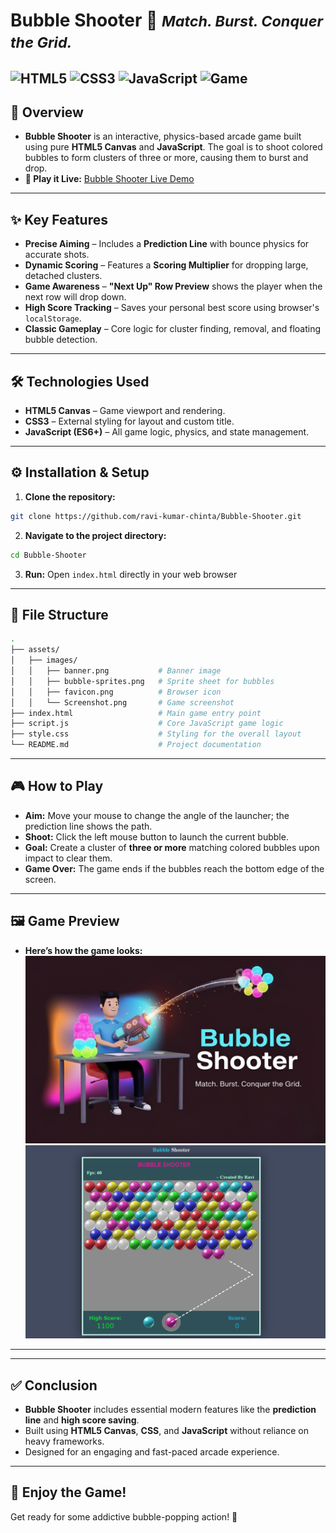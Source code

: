 # Bubble Shooter 🫧 <small>*Match. Burst. Conquer the Grid.*</small>

![HTML5](https://img.shields.io/badge/HTML5-E34F26?style=flat&logo=html5&logoColor=white)
![CSS3](https://img.shields.io/badge/CSS3-1572B6?style=flat&logo=css3&logoColor=white)
![JavaScript](https://img.shields.io/badge/JavaScript-F7DF1E?style=flat&logo=javascript&logoColor=black)
![Game](https://img.shields.io/badge/Arcade%20Game-Shooter-FF00FF)
---
## 🚀 Overview
 - **Bubble Shooter** is an interactive, physics-based arcade game built using pure **HTML5 Canvas** and **JavaScript**. The goal is to shoot colored bubbles to form clusters of three or more, causing them to burst and drop.
- **🔗 Play it Live:** [Bubble Shooter Live Demo](https://ravi-kumar-chinta.github.io/bubble-shooter/)

---
## ✨ Key Features
- **Precise Aiming** – Includes a **Prediction Line** with bounce physics for accurate shots.
- **Dynamic Scoring** – Features a **Scoring Multiplier** for dropping large, detached clusters.
- **Game Awareness** – **"Next Up" Row Preview** shows the player when the next row will drop down.
- **High Score Tracking** – Saves your personal best score using browser's `localStorage`.
- **Classic Gameplay** – Core logic for cluster finding, removal, and floating bubble detection.
---
## 🛠️ Technologies Used
- **HTML5 Canvas** – Game viewport and rendering.
- **CSS3** – External styling for layout and custom title.
- **JavaScript (ES6+)** – All game logic, physics, and state management.
---
## ⚙️ Installation & Setup
1. **Clone the repository:**
```bash
git clone https://github.com/ravi-kumar-chinta/Bubble-Shooter.git
```
2. **Navigate to the project directory:**

```Bash
cd Bubble-Shooter
```
3. **Run:** 
Open `index.html` directly in your web browser

---
## 📂 File Structure
```Bash
.
├── assets/
│   ├── images/
│   │   ├── banner.png           # Banner image
│   │   ├── bubble-sprites.png   # Sprite sheet for bubbles
│   │   ├── favicon.png          # Browser icon
│   │   └── Screenshot.png       # Game screenshot
├── index.html                   # Main game entry point
├── script.js                    # Core JavaScript game logic
├── style.css                    # Styling for the overall layout
└── README.md                    # Project documentation
```
---
## 🎮 How to Play

- **Aim:** Move your mouse to change the angle of the launcher; the prediction line shows the path.
- **Shoot:** Click the left mouse button to launch the current bubble.
- **Goal:** Create a cluster of **three or more** matching colored bubbles upon impact to clear them.
- **Game Over:** The game ends if the bubbles reach the bottom edge of the screen.
---
## 🖼️ Game Preview
- **Here’s how the game looks:**
![Bubble Shooter Screenshot](./assets/images/banner.png)
![Bubble Shooter Screenshot](./assets/images/Screenshot.png)

---

---
## ✅ Conclusion
- **Bubble Shooter** includes essential modern features like the **prediction line** and **high score saving**.
- Built using **HTML5 Canvas**, **CSS**, and **JavaScript** without reliance on heavy frameworks.
- Designed for an engaging and fast-paced arcade experience.
---
## 🎉 Enjoy the Game!
Get ready for some addictive bubble-popping action! 🚀